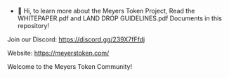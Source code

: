 - 👋 Hi, to learn more about the Meyers Token Project, Read the WHITEPAPER.pdf and LAND DROP GUIDELINES.pdf Documents in this repository!

Join our Discord: https://discord.gg/239X7fFfdj

Website: https://meyerstoken.com/

Welcome to the Meyers Token Community!

<!---
meyerstoken/meyerstoken is a ✨ special ✨ repository because its `README.md` (this file) appears on your GitHub profile.
You can click the Preview link to take a look at your changes.
--->
